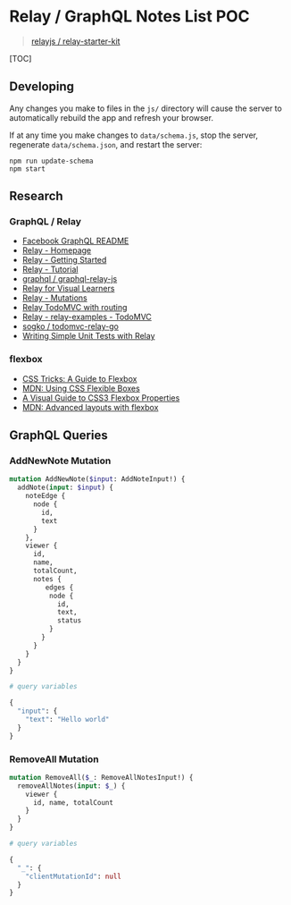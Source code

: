 # Relay / GraphQL Notes List POC

> [relayjs / relay-starter-kit](https://github.com/relayjs/relay-starter-kit)

[TOC]

## Developing

Any changes you make to files in the `js/` directory will cause the server to
automatically rebuild the app and refresh your browser.

If at any time you make changes to `data/schema.js`, stop the server,
regenerate `data/schema.json`, and restart the server:

```
npm run update-schema
npm start
```

## Research

### GraphQL / Relay

- [Facebook GraphQL README](https://github.com/facebook/graphql/blob/master/README.md)
- [Relay - Homepage](https://facebook.github.io/relay/)
- [Relay - Getting Started](https://facebook.github.io/relay/docs/getting-started.html#content)
- [Relay - Tutorial](https://facebook.github.io/relay/docs/tutorial.html)
- [graphql / graphql-relay-js](https://github.com/graphql/graphql-relay-js)
- [Relay for Visual Learners](http://sgwilym.github.io/relay-visual-learners/)
- [Relay - Mutations](https://facebook.github.io/relay/docs/guides-mutations.html#content)
- [Relay TodoMVC with routing](https://github.com/taion/relay-todomvc)
- [Relay - relay-examples - TodoMVC](https://github.com/relayjs/relay-examples/tree/master/TodoMVC)
- [sogko / todomvc-relay-go](https://github.com/sogko/todomvc-relay-go)
- [Writing Simple Unit Tests with Relay](https://medium.com/@mikaelberg/writing-simple-unit-tests-with-relay-707f19e90129#.zgf3jzgx1)

### flexbox

- [CSS Tricks: A Guide to Flexbox](https://css-tricks.com/snippets/css/a-guide-to-flexbox/)
- [MDN: Using CSS Flexible Boxes](https://developer.mozilla.org/en-US/docs/Web/CSS/CSS_Flexible_Box_Layout/Using_CSS_flexible_boxes)
- [A Visual Guide to CSS3 Flexbox Properties](https://scotch.io/tutorials/a-visual-guide-to-css3-flexbox-properties)
- [MDN: Advanced layouts with flexbox](https://developer.mozilla.org/en-US/docs/Web/CSS/CSS_Flexible_Box_Layout/Advanced_layouts_with_flexbox)

## GraphQL Queries

### AddNewNote Mutation

```graphql
mutation AddNewNote($input: AddNoteInput!) {
  addNote(input: $input) {
    noteEdge {
      node {
        id,
        text
      }
    },
    viewer {
      id,
      name,
      totalCount,
      notes {
         edges {
          node {
            id,
            text,
            status
          }
        }
      }
    }
  }
}

# query variables

{
  "input": {
    "text": "Hello world"
  }
}
```

### RemoveAll Mutation

```graphql
mutation RemoveAll($_: RemoveAllNotesInput!) {
  removeAllNotes(input: $_) {
    viewer {
      id, name, totalCount
    }
  }
}

# query variables

{
  "_": {
    "clientMutationId": null
  }
}
```

